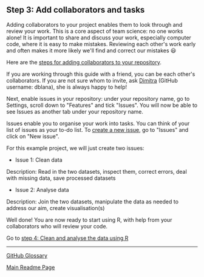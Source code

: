 ## Step 3: Add collaborators and tasks

Adding collaborators to your project enables them to look through and review your work. This is a core aspect of team science: no one works alone! It is important to share and discuss your work, especially computer code, where it is easy to make mistakes. Reviewing each other's work early and often makes it more likely we'll find and correct our mistakes :smiley:

Here are the [steps for adding collaborators to your repository](https://docs.github.com/en/account-and-profile/setting-up-and-managing-your-github-user-account/managing-access-to-your-personal-repositories/inviting-collaborators-to-a-personal-repository).

If you are working through this guide with a friend, you can be each other's collaborators. If you are not sure whom to invite, ask [Dimitra](https://github.com/dblana) (GitHub username: dblana), she is always happy to help!

Next, enable issues in your repository: under your repository name, go to Settings, scroll down to "Features" and tick "Issues". You will now be able to see Issues as another tab under your repository name.

Issues enable you to organise your work into tasks. You can think of your list of issues as your to-do list. To [create a new issue](https://docs.github.com/en/issues/tracking-your-work-with-issues/creating-an-issue), go to "Issues" and click on "New issue".

For this example project, we will just create two issues:

- Issue 1: Clean data

Description: Read in the two datasets, inspect them, correct errors, deal with missing data, save processed datasets

- Issue 2: Analyse data

Description: Join the two datasets, manipulate the data as needed to address our aim, create visualisation(s)

Well done! You are now ready to start using R, with help from your collaborators who will review your code.

Go to [step 4: Clean and analyse the data using R](04-data-cleaning-analysis.md)

---
[GitHub Glossary](github-glossary.md)

[Main Readme Page](readme.md)
